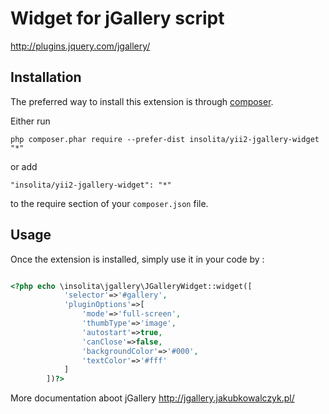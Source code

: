 Widget for jGallery script
==========================
http://plugins.jquery.com/jgallery/

Installation
------------

The preferred way to install this extension is through [composer](http://getcomposer.org/download/).

Either run

```
php composer.phar require --prefer-dist insolita/yii2-jgallery-widget "*"
```

or add

```
"insolita/yii2-jgallery-widget": "*"
```

to the require section of your `composer.json` file.


Usage
-----

Once the extension is installed, simply use it in your code by  :

```php

<?php echo \insolita\jgallery\JGalleryWidget::widget([
            'selector'=>'#gallery',
            'pluginOptions'=>[
                'mode'=>'full-screen',
                'thumbType'=>'image',
                'autostart'=>true,
                'canClose'=>false,
                'backgroundColor'=>'#000',
                'textColor'=>'#fff'
            ]
        ])?>

```

More documentation aboot jGallery http://jgallery.jakubkowalczyk.pl/